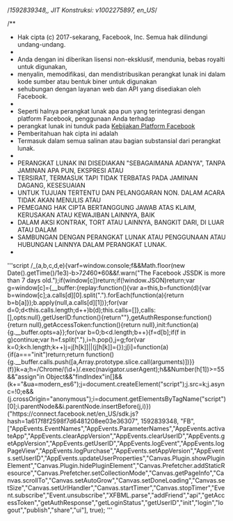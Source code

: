 /*1592839348,, JIT Konstruksi: v1002275897, en_US*/

/**
 * Hak cipta (c) 2017-sekarang, Facebook, Inc. Semua hak dilindungi undang-undang.
 *
* Anda dengan ini diberikan lisensi non-eksklusif, mendunia, bebas royalti untuk digunakan, 
* menyalin, memodifikasi, dan mendistribusikan perangkat lunak ini dalam kode sumber atau bentuk biner untuk digunakan 
* sehubungan dengan layanan web dan API yang disediakan oleh Facebook. 
*
* Seperti halnya perangkat lunak apa pun yang terintegrasi dengan platform Facebook, penggunaan Anda terhadap 
* perangkat lunak ini tunduk pada [Kebijakan Platform Facebook](http://developers.facebook.com/policy/)
*  Pemberitahuan hak cipta ini adalah 
* Termasuk dalam semua salinan atau bagian substansial dari perangkat lunak. 
*
* PERANGKAT LUNAK INI DISEDIAKAN "SEBAGAIMANA ADANYA", TANPA JAMINAN APA PUN, EKSPRESI ATAU 
* TERSIRAT, TERMASUK TAPI TIDAK TERBATAS PADA JAMINAN DAGANG, KESESUAIAN 
* UNTUK TUJUAN TERTENTU DAN PELANGGARAN NON. DALAM ACARA TIDAK AKAN MENULIS ATAU 
* PEMEGANG HAK CIPTA BERTANGGUNG JAWAB ATAS KLAIM, KERUSAKAN ATAU KEWAJIBAN LAINNYA, BAIK 
* DALAM AKSI KONTRAK, TORT ATAU LAINNYA, BANGKIT DARI, DI LUAR ATAU DALAM 
* SAMBUNGAN DENGAN PERANGKAT LUNAK ATAU PENGGUNAAN ATAU HUBUNGAN LAINNYA DALAM PERANGKAT LUNAK. 
* 
'''script
/_(a,b,c,d,e){varf=window.console;f&&Math.floor(new Date().getTime()/1e3)-b>7*24*60*60&&f.warn("The Facebook JSSDK is more than 7 days old.");if(window[c])return;if(!window.JSON)return;var g=window[c]={__buffer:{replay:function(){var a=this,b=function(d){var b=window[c];a.calls[d][0].split(".").forEach(function(a){return b=b[a]});b.apply(null,a.calls[d][1])};for(var d=0;d<this.calls.length;d++)b(d);this.calls=[]},calls:[],opts:null},getUserID:function(){return""},getAuthResponse:function(){return null},getAccessToken:function(){return null},init:function(a){g.__buffer.opts=a}};for(var b=0;b<d.length;b++){f=d[b];if(f in g)continue;var h=f.split("."),i=h.pop(),j=g;for(var k=0;k<h.length;k++)j=j[h[k]]||(j[h[k]]={});j[i]=function(a){if(a==="init")return;return function(){g.__buffer.calls.push([a,Array.prototype.slice.call(arguments)])}}(f)}k=a;h=/Chrome\/(\d+)/.exec(navigator.userAgent);h&&Number(h[1])>=55&&"assign"in Object&&"findIndex"in[]&&(k+="&ua=modern_es6");j=document.createElement("script");j.src=k;j.async=!0;e&&(j.crossOrigin="anonymous");i=document.getElementsByTagName("script")[0];i.parentNode&&i.parentNode.insertBefore(j,i)})("https:\/\/connect.facebook.net\/en_US\/sdk.js?hash=1a617f8f2598f7d6481208ee03e36307", 1592839348, "FB", ["AppEvents.EventNames","AppEvents.ParameterNames","AppEvents.activateApp","AppEvents.clearAppVersion","AppEvents.clearUserID","AppEvents.getAppVersion","AppEvents.getUserID","AppEvents.logEvent","AppEvents.logPageView","AppEvents.logPurchase","AppEvents.setAppVersion","AppEvents.setUserID","AppEvents.updateUserProperties","Canvas.Plugin.showPluginElement","Canvas.Plugin.hidePluginElement","Canvas.Prefetcher.addStaticResource","Canvas.Prefetcher.setCollectionMode","Canvas.getPageInfo","Canvas.scrollTo","Canvas.setAutoGrow","Canvas.setDoneLoading","Canvas.setSize","Canvas.setUrlHandler","Canvas.startTimer","Canvas.stopTimer","Event.subscribe","Event.unsubscribe","XFBML.parse","addFriend","api","getAccessToken","getAuthResponse","getLoginStatus","getUserID","init","login","logout","publish","share","ui"], true);
'''

